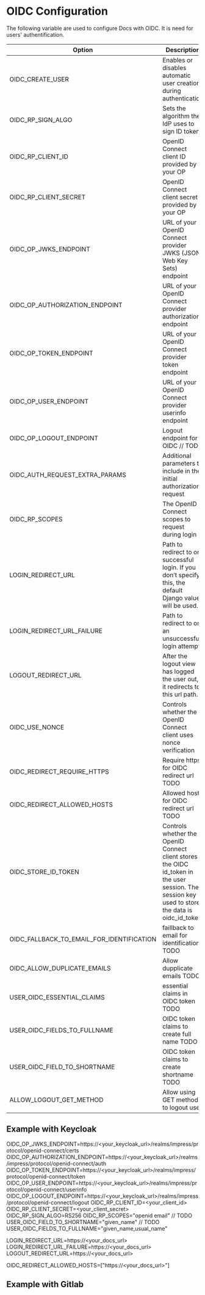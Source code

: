 # OIDC Configuration

The following variable are used to configure Docs with OIDC. It is need for users' authentification.

| Option                                          | Description                                                                                   | default                                                 |
| ----------------------------------------------- | --------------------------------------------------------------------------------------------- | ------------------------------------------------------- |
| OIDC_CREATE_USER                                | Enables or disables automatic user creation during authentication                                                                           | true                                                   |
| OIDC_RP_SIGN_ALGO                               | Sets the algorithm the IdP uses to sign ID tokens                                                       | RS256                                                   |
| OIDC_RP_CLIENT_ID                               | OpenID Connect client ID provided by your OP                                                                       | impress                                                 |
| OIDC_RP_CLIENT_SECRET                           | OpenID Connect client secret provided by your OP                                                                   |                                                         |
| OIDC_OP_JWKS_ENDPOINT                           | URL of your OpenID Connect provider JWKS (JSON Web Key Sets) endpoint                                                                       |                                                         |
| OIDC_OP_AUTHORIZATION_ENDPOINT                  | URL of your OpenID Connect provider authorization endpoint                                                               |                                                         |
| OIDC_OP_TOKEN_ENDPOINT                          | URL of your OpenID Connect provider token endpoint                                                                       |                                                         |
| OIDC_OP_USER_ENDPOINT                           | URL of your OpenID Connect provider userinfo endpoint                                                                        |                                                         |
| OIDC_OP_LOGOUT_ENDPOINT                         | Logout endpoint for OIDC   // TODO                                                                    |                                                         |
| OIDC_AUTH_REQUEST_EXTRA_PARAMS                  | Additional parameters to include in the initial authorization request                                                                    | {}                                                      |
| OIDC_RP_SCOPES                                  | The OpenID Connect scopes to request during login                                                                     | openid email                                            |
| LOGIN_REDIRECT_URL                              | Path to redirect to on successful login. If you don’t specify this, the default Django value will be used.                                                                            |                                                         |
| LOGIN_REDIRECT_URL_FAILURE                      | Path to redirect to on an unsuccessful login attempt.                                                                 |                                                         |
| LOGOUT_REDIRECT_URL                             | After the logout view has logged the user out, it redirects to this url path.                                                                           |                                                         |
| OIDC_USE_NONCE                                  | Controls whether the OpenID Connect client uses nonce verification                                                                            | true                                                    |
| OIDC_REDIRECT_REQUIRE_HTTPS                     | Require https for OIDC redirect url         TODO                                                  | false                                                   |
| OIDC_REDIRECT_ALLOWED_HOSTS                     | Allowed hosts for OIDC redirect url         TODO                                                  | \[\]                                                    |
| OIDC_STORE_ID_TOKEN                             | Controls whether the OpenID Connect client stores the OIDC id_token in the user session. The session key used to store the data is oidc_id_token.                                                                              | true                                                    |
| OIDC_FALLBACK_TO_EMAIL_FOR_IDENTIFICATION       | faillback to email for identification  TODO                                                       | true                                                    |
| OIDC_ALLOW_DUPLICATE_EMAILS                     | Allow dupplicate emails        TODO                                                               | false                                                   |
| USER_OIDC_ESSENTIAL_CLAIMS                      | essential claims in OIDC token         TODO                                                       | \[\]                                                    |
| USER_OIDC_FIELDS_TO_FULLNAME                    | OIDC token claims to create full name TODO                                                        | \["first_name", "last_name"\]                           |
| USER_OIDC_FIELD_TO_SHORTNAME                    | OIDC token claims to create shortname     TODO                                                    | first_name                                              |
| ALLOW_LOGOUT_GET_METHOD                         | Allow using GET method to logout user                                                                       | true                                                    |

## Example with Keycloak

OIDC_OP_JWKS_ENDPOINT=https://<your_keycloak_url>/realms/impress/protocol/openid-connect/certs
OIDC_OP_AUTHORIZATION_ENDPOINT=https://<your_keycloak_url>/realms/impress/protocol/openid-connect/auth
OIDC_OP_TOKEN_ENDPOINT=https://<your_keycloak_url>/realms/impress/protocol/openid-connect/token
OIDC_OP_USER_ENDPOINT=https://<your_keycloak_url>/realms/impress/protocol/openid-connect/userinfo
OIDC_OP_LOGOUT_ENDPOINT=https://<your_keycloak_url>/realms/impress/protocol/openid-connect/logout
OIDC_RP_CLIENT_ID=<your_client_id>
OIDC_RP_CLIENT_SECRET=<your_client_secret>
OIDC_RP_SIGN_ALGO=RS256
OIDC_RP_SCOPES="openid email"
// TODO
USER_OIDC_FIELD_TO_SHORTNAME="given_name"
// TODO
USER_OIDC_FIELDS_TO_FULLNAME="given_name,usual_name"

LOGIN_REDIRECT_URL=https://<your_docs_url>
LOGIN_REDIRECT_URL_FAILURE=https://<your_docs_url>
LOGOUT_REDIRECT_URL=https://<your_docs_url>

OIDC_REDIRECT_ALLOWED_HOSTS=["https://<your_docs_url>"]

## Example with Gitlab
